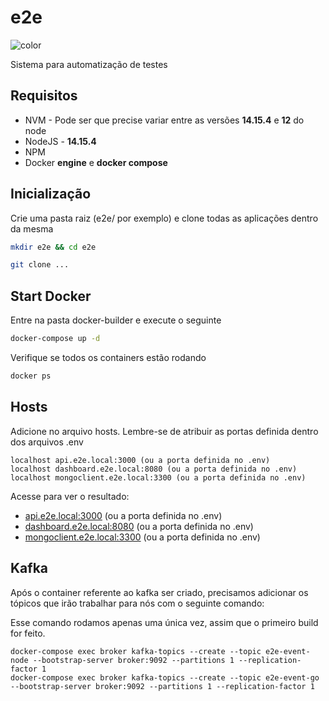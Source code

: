 # e2e

![color](https://img.shields.io/static/v1?label=e2e&message=I9XP.Tecnologia&color=yellow)

Sistema para automatização de testes

## Requisitos
* NVM - Pode ser que precise variar entre as versões **14.15.4** e **12** do node
* NodeJS - **14.15.4**
* NPM
* Docker **engine** e **docker compose**

## Inicialização

Crie uma pasta raiz (e2e/ por exemplo) e clone todas as aplicações dentro da mesma

```bash
mkdir e2e && cd e2e
```

```bash
git clone ...
```

## Start Docker
Entre na pasta docker-builder e execute o seguinte

```bash
docker-compose up -d
```
Verifique se todos os containers estão rodando
```bash
docker ps
```

## Hosts
Adicione no arquivo hosts. Lembre-se de atribuir as portas definida dentro dos arquivos .env
```
localhost api.e2e.local:3000 (ou a porta definida no .env)
localhost dashboard.e2e.local:8080 (ou a porta definida no .env)
localhost mongoclient.e2e.local:3300 (ou a porta definida no .env)
```
Acesse para ver o resultado:
* [api.e2e.local:3000](api.e2e.local:3000) (ou a porta definida no .env)
* [dashboard.e2e.local:8080](dashboard.e2e.local:8080) (ou a porta definida no .env)
* [mongoclient.e2e.local:3300](mongoclient.e2e.local:3300) (ou a porta definida no .env)

## Kafka
Após o container referente ao kafka ser criado, precisamos 
adicionar os tópicos que irão trabalhar para nós com o seguinte comando:

Esse comando rodamos apenas uma única vez, assim que o primeiro build for feito.
```
docker-compose exec broker kafka-topics --create --topic e2e-event-node --bootstrap-server broker:9092 --partitions 1 --replication-factor 1
docker-compose exec broker kafka-topics --create --topic e2e-event-go --bootstrap-server broker:9092 --partitions 1 --replication-factor 1
```


